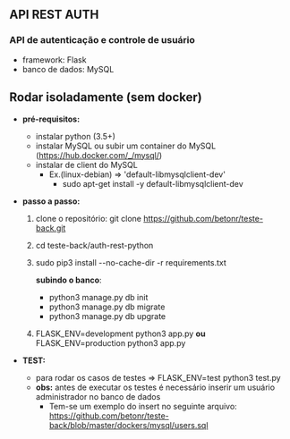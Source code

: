 ## API REST AUTH
### API de autenticação e controle de usuário

 - framework: Flask
 - banco de dados: MySQL
 
## Rodar isoladamente (sem docker)
* **pré-requisitos:**
  - instalar python (3.5+)
  - instalar MySQL ou subir um container do MySQL (https://hub.docker.com/_/mysql/)
  - instalar de client do MySQL
      - Ex.(linux-debian) => 'default-libmysqlclient-dev'
          - sudo apt-get install -y default-libmysqlclient-dev
  
* **passo a passo:**
  1) clone o repositório: git clone https://github.com/betonr/teste-back.git
  2) cd teste-back/auth-rest-python
  3) sudo pip3 install --no-cache-dir -r requirements.txt
  
      **subindo o banco**:
      - python3 manage.py db init
      - python3 manage.py db migrate
      - python3 manage.py db upgrate
  
  4) FLASK_ENV=development python3 app.py **ou** FLASK_ENV=production python3 app.py
  
* **TEST:** 
    - para rodar os casos de testes => FLASK_ENV=test python3 test.py

    * **obs:** antes de executar os testes é necessário inserir um usuário administrador no banco de dados
       - Tem-se um exemplo do insert no seguinte arquivo: https://github.com/betonr/teste-back/blob/master/dockers/mysql/users.sql
